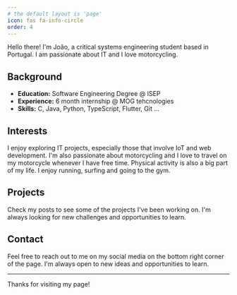 ```yaml
---
# the default layout is 'page'
icon: fas fa-info-circle
order: 4
---
```


Hello there! I'm João, a critical systems engineering student based in Portugal. I am passionate about IT and I love motorcycling.

## Background
- **Education:** Software Engineering Degree @ ISEP
- **Experience:** 6 month internship @ MOG tehcnologies
- **Skills:** C, Java, Python, TypeScript, Flutter, Git ...

## Interests
I enjoy exploring IT projects, especially those that involve IoT and web development. I'm also passionate about motorcycling and I love to travel on my motorcycle whenever I have free time. Physical activity is also a big part of my life. I enjoy running, surfing and going to the gym.

## Projects
Check my posts to see some of the projects I've been working on. I'm always looking for new challenges and opportunities to learn.

## Contact
Feel free to reach out to me on my social media on the bottom right corner of the page. I'm always open to new ideas and opportunities to learn.

---

Thanks for visiting my page!

